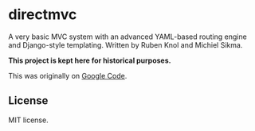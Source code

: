 directmvc
=========

A very basic MVC system with an advanced YAML-based routing engine and Django-style templating. Written by Ruben Knol and Michiel Sikma.

**This project is kept here for historical purposes.**

This was originally on [Google Code](http://code.google.com/p/directmvc).

License
-------

MIT license.
